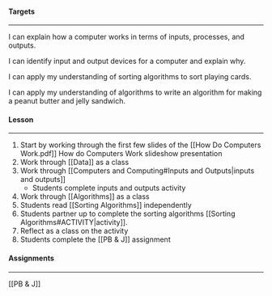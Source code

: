 #### Targets
<hr>
I can explain how a computer works in terms of inputs, processes, and outputs.

I can identify input and output devices for a computer and explain why.

I can apply my understanding of sorting algorithms to sort playing cards.

I can apply my understanding of algorithms to write an algorithm for making a peanut butter and jelly sandwich. 

#### Lesson
<hr>

1. Start by working through the first few slides of   the [[How Do Computers Work.pdf]] How do Computers Work slideshow presentation
2. Work through [[Data]] as a class
3. Work through [[Computers and Computing#Inputs and Outputs|inputs and outputs]]
	* Students complete inputs and outputs activity
4. Work through [[Algorithms]] as a class
5. Students read [[Sorting Algorithms]] independently
6. Students partner up to complete the sorting algorithms [[Sorting Algorithms#<span style="color 7b6cd9; border 2px solid 7b6cd9; padding 3px">ACTIVITY</span>|activity]].
7. Reflect as a class on the activity
8. Students complete the [[PB & J]] assignment
#### Assignments
<hr>

[[PB & J]]
 
 